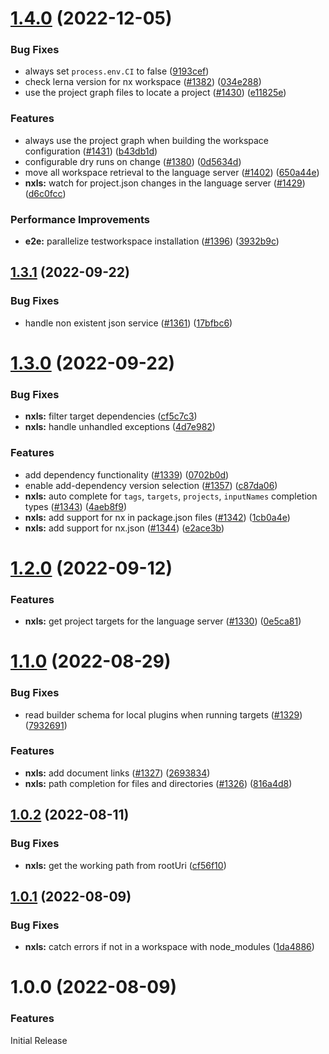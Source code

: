 # [1.4.0](https://github.com/nrwl/nx-console/compare/nxls-v1.3.1...nxls-v1.4.0) (2022-12-05)


### Bug Fixes

* always set `process.env.CI` to false ([9193cef](https://github.com/nrwl/nx-console/commit/9193cef92be30d39cf571b93ad7f6082092398ba))
* check lerna version for nx workspace ([#1382](https://github.com/nrwl/nx-console/issues/1382)) ([034e288](https://github.com/nrwl/nx-console/commit/034e288313306557e9fc34b10f31b5be5b604785))
* use the project graph files to locate a project ([#1430](https://github.com/nrwl/nx-console/issues/1430)) ([e11825e](https://github.com/nrwl/nx-console/commit/e11825e82bb2696cac88614b624a7551dd48f38b))


### Features

* always use the project graph when building the workspace configuration ([#1431](https://github.com/nrwl/nx-console/issues/1431)) ([b43db1d](https://github.com/nrwl/nx-console/commit/b43db1de76a9fe67fa96f69c1a5b364b11f0119b))
* configurable dry runs on change ([#1380](https://github.com/nrwl/nx-console/issues/1380)) ([0d5634d](https://github.com/nrwl/nx-console/commit/0d5634df3f75a6a0cfdbaa57854c580e6138a878))
* move all workspace retrieval to the language server ([#1402](https://github.com/nrwl/nx-console/issues/1402)) ([650a44e](https://github.com/nrwl/nx-console/commit/650a44ea1cc08d5d68d6b9a37315e0c596424a26))
* **nxls:** watch for project.json changes in the language server ([#1429](https://github.com/nrwl/nx-console/issues/1429)) ([d6c0fcc](https://github.com/nrwl/nx-console/commit/d6c0fccbef19da7cb22854e9c2e43794b6fe024f))


### Performance Improvements

* **e2e:** parallelize testworkspace installation ([#1396](https://github.com/nrwl/nx-console/issues/1396)) ([3932b9c](https://github.com/nrwl/nx-console/commit/3932b9ca1f8d1c04fed496d296e480f8f687d015))

## [1.3.1](https://github.com/nrwl/nx-console/compare/nxls-v1.3.0...nxls-v1.3.1) (2022-09-22)


### Bug Fixes

* handle non existent json service ([#1361](https://github.com/nrwl/nx-console/issues/1361)) ([17bfbc6](https://github.com/nrwl/nx-console/commit/17bfbc6e56f953b6838fd29f9e95d0824c699804))

# [1.3.0](https://github.com/nrwl/nx-console/compare/nxls-v1.2.0...nxls-v1.3.0) (2022-09-22)


### Bug Fixes

* **nxls:** filter target dependencies ([cf5c7c3](https://github.com/nrwl/nx-console/commit/cf5c7c3de36fcc353df2da7ee4c546b0a0233d20))
* **nxls:** handle unhandled exceptions ([4d7e982](https://github.com/nrwl/nx-console/commit/4d7e9825d67cd333dcd6a6715db9a9e4c7c69f02))


### Features

* add dependency functionality ([#1339](https://github.com/nrwl/nx-console/issues/1339)) ([0702b0d](https://github.com/nrwl/nx-console/commit/0702b0d4717e90fb6d2fd6a94e1f289f0313773f))
* enable add-dependency version selection ([#1357](https://github.com/nrwl/nx-console/issues/1357)) ([c87da06](https://github.com/nrwl/nx-console/commit/c87da062dd5d3f66ce7cc220f633be3382803125))
* **nxls:**  auto complete for `tags`, `targets`,  `projects`, `inputNames` completion types ([#1343](https://github.com/nrwl/nx-console/issues/1343)) ([4aeb8f9](https://github.com/nrwl/nx-console/commit/4aeb8f928ecfccaabcf59ed7402e91d632f23b5c))
* **nxls:** add support for nx in package.json files ([#1342](https://github.com/nrwl/nx-console/issues/1342)) ([1cb0a4e](https://github.com/nrwl/nx-console/commit/1cb0a4ea7a053bc4a5034f1c97dcd752fecfd0d1))
* **nxls:** add support for nx.json ([#1344](https://github.com/nrwl/nx-console/issues/1344)) ([e2ace3b](https://github.com/nrwl/nx-console/commit/e2ace3b7dddac5e4211d24a7f927e6ce1ddcbdc7))

# [1.2.0](https://github.com/nrwl/nx-console/compare/nxls-v1.1.0...nxls-v1.2.0) (2022-09-12)


### Features

* **nxls:** get project targets for the language server ([#1330](https://github.com/nrwl/nx-console/issues/1330)) ([0e5ca81](https://github.com/nrwl/nx-console/commit/0e5ca812eb143dd827072fffc0ba2016dfcbe7ac))

# [1.1.0](https://github.com/nrwl/nx-console/compare/nxls-v1.0.2...nxls-v1.1.0) (2022-08-29)


### Bug Fixes

* read builder schema for local plugins when running targets ([#1329](https://github.com/nrwl/nx-console/issues/1329)) ([7932691](https://github.com/nrwl/nx-console/commit/7932691e8e3b4cfa2e64f03c9ced2269e9d4b35d))


### Features

* **nxls:** add document links ([#1327](https://github.com/nrwl/nx-console/issues/1327)) ([2693834](https://github.com/nrwl/nx-console/commit/269383426540c17a5783b98192a657c27aaac4c4))
* **nxls:** path completion for files and directories ([#1326](https://github.com/nrwl/nx-console/issues/1326)) ([816a4d8](https://github.com/nrwl/nx-console/commit/816a4d8ccd518ea4227f00a4e3af1cd7d06cc3cd))

## [1.0.2](https://github.com/nrwl/nx-console/compare/nxls-v1.0.1...nxls-v1.0.2) (2022-08-11)


### Bug Fixes

* **nxls:** get the working path from rootUri ([cf56f10](https://github.com/nrwl/nx-console/commit/cf56f10b8df09ecb08dea3fe9ef29b059f74bae2))

## [1.0.1](https://github.com/nrwl/nx-console/compare/nxls-v1.0.0...nxls-v1.0.1) (2022-08-09)


### Bug Fixes

* **nxls:** catch errors if not in a workspace with node_modules ([1da4886](https://github.com/nrwl/nx-console/commit/1da4886a1e8e629b44c2d18a0bc1322b0a6d55d8))

# 1.0.0 (2022-08-09)

### Features
Initial Release
